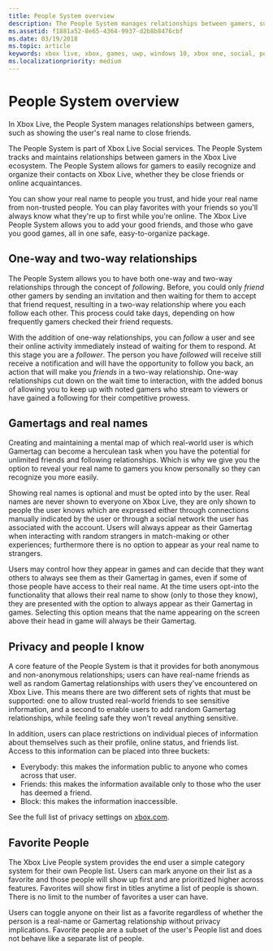 ```yaml
---
title: People System overview
description: The People System manages relationships between gamers, such as only showing a user's real name to close friends.
ms.assetid: f1881a52-8e65-4364-9937-d2b8b8476cbf
ms.date: 03/19/2018
ms.topic: article
keywords: xbox live, xbox, games, uwp, windows 10, xbox one, social, people system, friends
ms.localizationpriority: medium
---
```


# People System overview

In Xbox Live, the People System manages relationships between gamers, such as showing the user's real name to close friends.

The People System is part of Xbox Live Social services.
The People System tracks and maintains relationships between gamers in the Xbox Live ecosystem.
The People System allows for gamers to easily recognize and organize their contacts on Xbox Live, whether they be close friends or online acquaintances.

You can show your real name to people you trust, and hide your real name from non-trusted people.
You can play favorites with your friends so you'll always know what they're up to first while you're online.
The Xbox Live People System allows you to add your good friends, and those who gave you good games, all in one safe, easy-to-organize package.

## One-way and two-way relationships

The People System allows you to have both one-way and two-way relationships through the concept of *following*. Before, you could only *friend* other gamers by sending an invitation and then waiting for them to accept that friend request, resulting in a two-way relationship where you each follow each other. This process could take days, depending on how frequently gamers checked their friend requests.

With the addition of one-way relationships, you can *follow* a user and see their online activity immediately instead of waiting for them to respond. At this stage you are a *follower*. The person you have *followed* will receive still receive a notification and will have the opportunity to follow you back, an action that will make you *friends* in a two-way relationship. One-way relationships cut down on the wait time to interaction, with the added bonus of allowing you to keep up with noted gamers who stream to viewers or have gained a following for their competitive prowess.

## Gamertags and real names

Creating and maintaining a mental map of which real-world user is which Gamertag can become a herculean task when you have the potential for unlimited friends and following relationships. Which is why we give you the option to reveal your real name to gamers you know personally so they can recognize you more easily.

Showing real names is optional and must be opted into by the user. Real names are never shown to everyone on Xbox Live, they are only shown to people the user knows which are expressed either through connections manually indicated by the user or through a social network the user has associated with the account. Users will always appear as their Gamertag when interacting with random strangers in match-making or other experiences; furthermore there is no option to appear as your real name to strangers.

Users may control how they appear in games and can decide that they want others to always see them as their Gamertag in games, even if some of those people have access to their real name. At the time users opt-into the functionality that allows their real name to show (only to those they know), they are presented with the option to always appear as their Gamertag in games. Selecting this option means that the name appearing on the screen above their head in game will always be their Gamertag.

## Privacy and people I know

A core feature of the People System is that it provides for both anonymous and non-anonymous relationships; users can have real-name friends as well as random Gamertag relationships with users they've encountered on Xbox Live. This means there are two different sets of rights that must be supported: one to allow trusted real-world friends to see sensitive information, and a second to enable users to add random Gamertag relationships, while feeling safe they won't reveal anything sensitive.

In addition, users can place restrictions on individual pieces of information about themselves such as their profile, online status, and friends list.
Access to this information can be placed into three buckets:

- Everybody: this makes the information public to anyone who comes across that user.
- Friends: this makes the information available only to those who the user has deemed a friend.
- Block: this makes the information inaccessible.

See the full list of privacy settings on [xbox.com](https://account.xbox.com/Settings).

## Favorite People

The Xbox Live People system provides the end user a simple category system for their own People list. Users can mark anyone on their list as a favorite and those people will show up first and are prioritized higher across features. Favorites will show first in titles anytime a list of people is shown. There is no limit to the number of favorites a user can have. 

Users can toggle anyone on their list as a favorite regardless of whether the person is a real-name or Gamertag relationship without privacy implications. Favorite people are a subset of the user's People list and does not behave like a separate list of people.